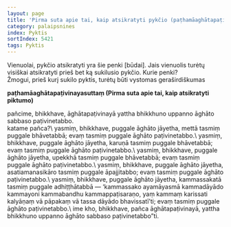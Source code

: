 ```yaml
---
layout: page
title: 'Pirma suta apie tai, kaip atsikratyti pykčio (paṭhamāaghātapaṭivinayasuttaṃ, AN 5.iv.II.1)'
category: palaipsnines
index: Pyktis 
sortIndex: 5421 
tags: Pyktis
---
```


Vienuolai, pykčio atsikratyti yra šie penki [būdai]. Jais vienuolis turėtų visiškai atsikratyti prieš bet ką sukilusio pykčio. Kurie penki?\
Žmogui, prieš kurį sukilo pyktis, turėtų būti vystomas geraširdiškumas  


__paṭhamāaghātapaṭivinayasuttaṃ (Pirma suta apie tai, kaip atsikratyti piktumo)__

pañcime, bhikkhave, āghātapaṭivinayā yattha bhikkhuno uppanno āghāto sabbaso paṭivinetabbo. \
katame pañca?\ 
yasmiṃ, bhikkhave, puggale āghāto jāyetha, mettā tasmiṃ puggale bhāvetabbā; evaṃ tasmiṃ puggale āghāto paṭivinetabbo.\ 
yasmiṃ, bhikkhave, puggale āghāto jāyetha, karuṇā tasmiṃ puggale bhāvetabbā; evaṃ tasmiṃ puggale āghāto paṭivinetabbo.\ 
yasmiṃ, bhikkhave, puggale āghāto jāyetha, upekkhā tasmiṃ puggale bhāvetabbā; evaṃ tasmiṃ puggale āghāto paṭivinetabbo.\ 
yasmiṃ, bhikkhave, puggale āghāto jāyetha, asatiamanasikāro tasmiṃ puggale āpajjitabbo; evaṃ tasmiṃ puggale āghāto paṭivinetabbo.\ 
yasmiṃ, bhikkhave, puggale āghāto jāyetha, kammassakatā tasmiṃ puggale adhiṭṭhātabbā — ‘kammassako ayamāyasmā kammadāyādo kammayoni kammabandhu kammappaṭisaraṇo, yaṃ kammaṃ karissati kalyāṇaṃ vā pāpakaṃ vā tassa dāyādo bhavissatī’ti; evaṃ tasmiṃ puggale āghāto paṭivinetabbo.\ 
ime kho, bhikkhave, pañca āghātapaṭivinayā, yattha bhikkhuno uppanno āghāto sabbaso paṭivinetabbo”ti.

